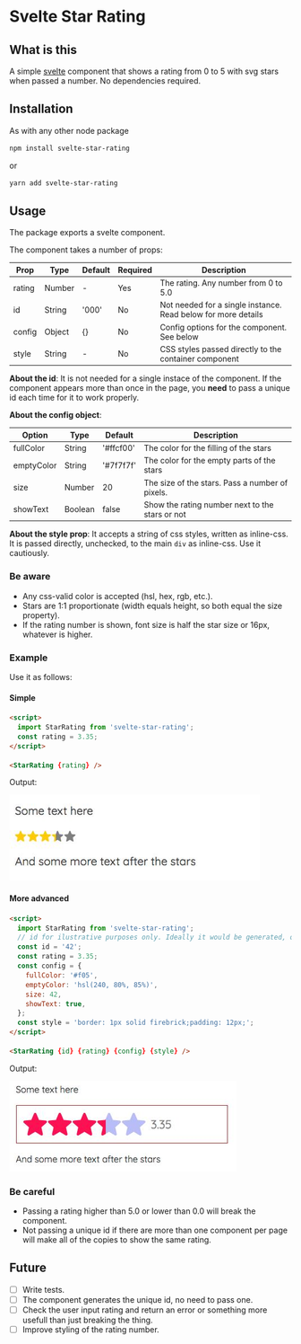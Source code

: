 # Svelte Star Rating

## What is this

A simple [svelte](https://svelte.dev/) component that shows a rating from 0 to 5 with svg stars when passed a number. No dependencies required.

## Installation

As with any other node package

```bash
npm install svelte-star-rating
```

or

```bash
yarn add svelte-star-rating
```

## Usage

The package exports a svelte component.

The component takes a number of props:

| Prop   | Type   | Default | Required | Description                                                   |
| ------ | ------ | ------- | -------- | ------------------------------------------------------------- |
| rating | Number | -       | Yes      | The rating. Any number from 0 to 5.0                          |
| id     | String | '000'   | No       | Not needed for a single instance. Read below for more details |
| config | Object | {}      | No       | Config options for the component. See below                   |
| style  | String | -       | No       | CSS styles passed directly to the container component         |

**About the id**: It is not needed for a single instace of the component. If the component appears more than once in the page, you **need** to pass a unique id each time for it to work properly.

**About the config object**:

| Option     | Type    | Default   | Description                                     |
| ---------- | ------- | --------- | ----------------------------------------------- |
| fullColor  | String  | '#ffcf00' | The color for the filling of the stars          |
| emptyColor | String  | '#7f7f7f' | The color for the empty parts of the stars      |
| size       | Number  | 20        | The size of the stars. Pass a number of pixels. |
| showText   | Boolean | false     | Show the rating number next to the stars or not |

**About the style prop**: It accepts a string of css styles, written as inline-css. It is passed directly, unchecked, to the main `div` as inline-css. Use it cautiously.

### Be aware

- Any css-valid color is accepted (hsl, hex, rgb, etc.).
- Stars are 1:1 proportionate (width equals height, so both equal the size property).
- If the rating number is shown, font size is half the star size or 16px, whatever is higher.

### Example

Use it as follows:

#### Simple

```html
<script>
  import StarRating from 'svelte-star-rating';
  const rating = 3.35;
</script>

<StarRating {rating} />
```

Output:

![Simple example of Svelte Star Rating](./docs/example-simple.jpg)

#### More advanced

```html
<script>
  import StarRating from 'svelte-star-rating';
  // id for ilustrative purposes only. Ideally it would be generated, or passed from the app data
  const id = '42';
  const rating = 3.35;
  const config = {
    fullColor: '#f05',
    emptyColor: 'hsl(240, 80%, 85%)',
    size: 42,
    showText: true,
  };
  const style = 'border: 1px solid firebrick;padding: 12px;';
</script>

<StarRating {id} {rating} {config} {style} />
```

Output:

![Advanced example of Svelte Star Rating](./docs/example-advanced.jpg)

### Be careful

- Passing a rating higher than 5.0 or lower than 0.0 will break the component.
- Not passing a unique id if there are more than one component per page will make all of the copies to show the same rating.

## Future

- [ ] Write tests.
- [ ] The component generates the unique id, no need to pass one.
- [ ] Check the user input rating and return an error or something more usefull than just breaking the thing.
- [ ] Improve styling of the rating number.
